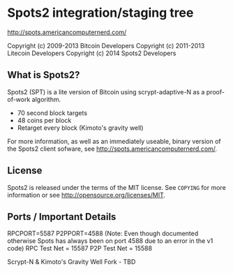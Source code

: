 Spots2 integration/staging tree
================================

http://spots.americancomputernerd.com/

Copyright (c) 2009-2013 Bitcoin Developers
Copyright (c) 2011-2013 Litecoin Developers
Copyright (c) 2014 Spots2 Developers

What is Spots2?
----------------

Spots2 (SPT) is a lite version of Bitcoin using scrypt-adaptive-N as a proof-of-work algorithm.
 - 70 second block targets
 - 48 coins per block
 - Retarget every block (Kimoto's gravity well)

For more information, as well as an immediately useable, binary version of
the Spots2 client sofware, see http://spots.americancomputernerd.com/.

License
-------

Spots2 is released under the terms of the MIT license. See `COPYING` for more
information or see http://opensource.org/licenses/MIT.


Ports / Important Details
-------------------------

RPCPORT=5587
P2PPORT=4588 (Note: Even though documented otherwise Spots has always been on port 4588 due to an error in the v1 code)
RPC Test Net = 15587
P2P Test Net = 15588

Scrypt-N & Kimoto's Gravity Well Fork - TBD
